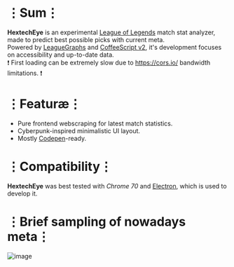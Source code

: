 # ⋮Sum⋮
__HextechEye__ is an experimental [League of Legends](https://ru.leagueoflegends.com) match stat analyzer, made to predict best possible picks with current meta.  
Powered by [LeagueGraphs](http://www.leagueofgraphs.com) and [CoffeeScript v2](https://coffeescript.org/), it's development focuses on accessibility and up-to-date data.  
❗ First loading can be extremely slow due to https://cors.io/ bandwidth limitations. ❗

# ⋮Featuræ⋮
* Pure frontend webscraping for latest match statistics.
* Cyberpunk-inspired minimalistic UI layout.
* Mostly [Codepen](http://codepen.io)-ready.

# ⋮Compatibility⋮
__HextechEye__  was best tested with _Chrome 70_ and [Electron](https://electronjs.org/), which is used to develop it.

# ⋮Brief sampling of nowadays meta⋮
![image](https://user-images.githubusercontent.com/8768470/48089371-60bd2800-e215-11e8-88d1-645a239fe0cb.png)
